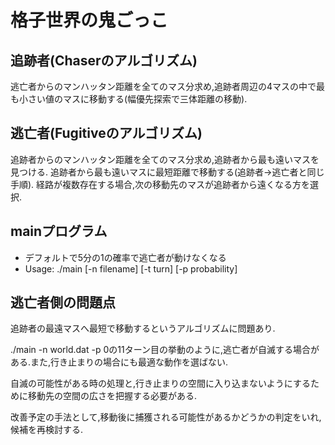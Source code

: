 # 格子世界の鬼ごっこ
## 追跡者(Chaserのアルゴリズム)
逃亡者からのマンハッタン距離を全てのマス分求め,追跡者周辺の4マスの中で最も小さい値のマスに移動する(幅優先探索で三体距離の移動).

## 逃亡者(Fugitiveのアルゴリズム)
追跡者からのマンハッタン距離を全てのマス分求め,追跡者から最も遠いマスを見つける.
追跡者から最も遠いマスに最短距離で移動する(追跡者→逃亡者と同じ手順).
経路が複数存在する場合,次の移動先のマスが追跡者から遠くなる方を選択.

## mainプログラム
+ デフォルトで5分の1の確率で逃亡者が動けなくなる
+ Usage: ./main [-n filename] [-t turn] [-p probability]

## 逃亡者側の問題点
追跡者の最遠マスへ最短で移動するというアルゴリズムに問題あり.

./main -n world.dat -p 0の11ターン目の挙動のように,逃亡者が自滅する場合がある.また,行き止まりの場合にも最適な動作を選ばない.

自滅の可能性がある時の処理と,行き止まりの空間に入り込まないようにするために移動先の空間の広さを把握する必要がある.

改善予定の手法として,移動後に捕獲される可能性があるかどうかの判定をいれ,候補を再検討する.
